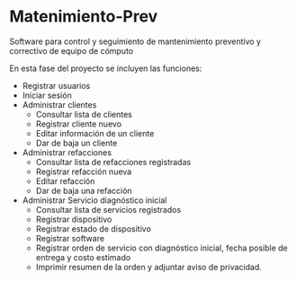 # Matenimiento-Prev
Software para control y seguimiento de mantenimiento preventivo y correctivo de equipo de cómputo

En esta fase del proyecto se incluyen las funciones:
- Registrar usuarios
- Iniciar sesión
- Administrar clientes
  - Consultar lista de clientes
  - Registrar cliente nuevo
  - Editar información de un cliente
  - Dar de baja un cliente
- Administrar refacciones
  - Consultar lista de refacciones registradas
  - Registrar refacción nueva
  - Editar refacción
  - Dar de baja una refacción
- Administrar Servicio diagnóstico inicial
  - Consultar lista de servicios registrados 
  - Registrar dispositivo
  - Registrar estado de dispositivo
  - Registrar software
  - Registrar orden de servicio con diagnóstico inicial, fecha posible de entrega y costo estimado
  - Imprimir resumen de la orden y adjuntar aviso de privacidad. 

